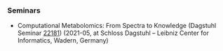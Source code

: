 ### Seminars

- Computational Metabolomics: From Spectra to Knowledge (Dagstuhl Seminar [22181](https://www.dagstuhl.de/en/programm/kalender/semhp/?semnr=22181)) (2021-05, at Schloss Dagstuhl – Leibniz Center for Informatics, Wadern, Germany)
